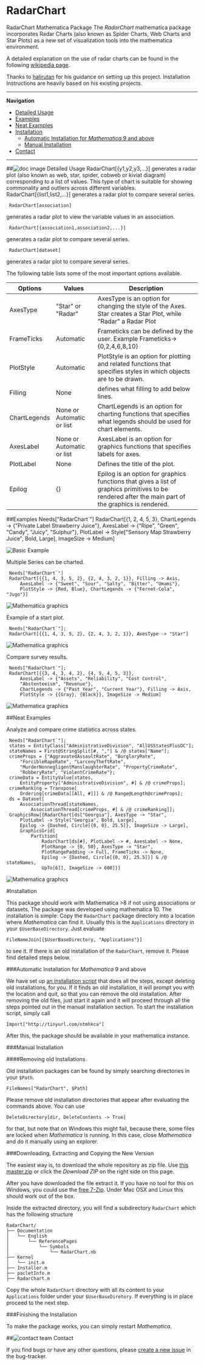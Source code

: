 # RadarChart
RadarChart Mathematica Package
The *RadarChart* mathematica package incorporates Radar Charts (also known as Spider Charts, Web Charts and Star Plots) as a new set of visualization tools into the mathematica environment.

A detailed explanation on the use of radar charts can be found in the following [wikipedia page](https://en.wikipedia.org/wiki/Radar_chart).

Thanks to [halirutan](https://github.com/halirutan) for his guidance on setting up this project. Installation Instructions are heavily based on his existing projects.

---
**Navigation**

- [Detailed Usage](#-detailed-usage)
- [Examples](#examples)
- [Neat Examples](#neat-examples)
- [Installation](#installation)
	- [Automatic Installation for *Mathematica* 9 and above](#automatic-installation-for-mathematica-9-and-above)
	- [Manual Installation](#manual-installation)
- [Contact](#-contact) 
	
---

##![doc image](http://i.stack.imgur.com/erf8e.png) Detailed Usage
    RadarChart[{y1,y2,y3,...}]
generates a radar plot (also known as web, star, spider, cobweb or kiviat diagram) corresponding to a list of values. This type of chart is suitable for showing commonality and outliers across different variables. 
     RadarChart[{list1,list2,...}]
generates a radar plot to compare several series. 

     RadarChart[association]
generates a radar plot to view the variable values in an association. 

     RadarChart[{association1,association2,...}]
generates a radar plot to compare several series. 

     RadarChart[dataset]
generates a radar plot to compare several series.

The following table lists some of the most important options available.

Options | Values |Description
------------ | ------------- | -------------
AxesType | "Star" or "Radar" | AxesType is an option for changing the style of the Axes. Star creates a Star Plot, while "Radar" a Radar Plot
FrameTicks    | Automatic          |Frameticks can be defined by the user. Example Frameticks->{0,2,4,6,8,10} 
PlotStyle | Automatic | PlotStyle is an option for plotting and related functions that specifies styles in which objects are to be drawn. 
Filling | None | defines what filling to add below lines.
ChartLegends | None or Automatic or list | ChartLegends is an option for charting functions that specifies what legends should be used for chart elements.
AxesLabel | None or Automatic or list | AxesLabel is an option for graphics functions that specifies labels for axes. 
PlotLabel | None | Defines the title of the plot.
Epilog | {} | Epilog is an option for graphics functions that gives a list of graphics primitives to be rendered after the main part of the graphics is rendered.  

##Examples
    Needs["RadarChart`"]
    RadarChart[{1, 2, 4, 5, 3}, 
    ChartLegends -> {"Private Label Strawberry Juice"}, 
    AxesLabel -> {"Ripe", "Green", "Candy", "Juicy", "Sulphur"}, 
    PlotLabel -> Style["Sensory Map Strawberry Juice", Bold, Large], 
    ImageSize -> Medium]
    
![Basic Example](http://i.stack.imgur.com/Opnwp.png)    

Multiple Series can be charted.

     Needs["RadarChart`"]
     RadarChart[{{1, 4, 3, 5, 2}, {2, 4, 3, 2, 1}}, Filling -> Axis, 
         AxesLabel -> {"Sweet", "Sour", "Salty", "Bitter", "Umami"}, 
         PlotStyle -> {Red, Blue}, ChartLegends -> {"Fernet-Cola", "Jugo"}]
![Mathematica graphics](http://i.stack.imgur.com/zvBVd.png)   

Example of a start plot.

     Needs["RadarChart`"];
     RadarChart[{{1, 4, 3, 5, 2}, {2, 4, 3, 2, 1}}, AxesType -> "Star"]

![Mathematica graphics](http://i.stack.imgur.com/umecs.png)

Compare survey results.

     Needs["RadarChart`"];
     RadarChart[{{3, 4, 3, 4, 2}, {4, 5, 4, 5, 3}}, 
         AxesLabel -> {"Assets", "Reliability", "Cost Control", 
         "Abstenteeism", "Revenue"}, 
         ChartLegends -> {"Past Year", "Current Year"}, Filling -> Axis, 
         PlotStyle -> {{Gray}, {Black}}, ImageSize -> Medium]
     
![Mathematica graphics](http://i.stack.imgur.com/WUH8c.png)

##Neat Examples

Analyze and compare crime statistics across states.

     Needs["RadarChart`"];
     states = EntityClass["AdministrativeDivision", "AllUSStatesPlusDC"];
     stateNames = First@StringSplit[#, ","] & /@ states["Name"];
     crimeProps = {"AggravatedAssaultRate", "BurglaryRate", 
         "ForcibleRapeRate", "LarcenyTheftRate", 
         "MurderNonnegligentManslaughterRate", "PropertyCrimeRate", 
         "RobberyRate", "ViolentCrimeRate"};
     crimeData = EntityValue[states, 
         EntityProperty["AdministrativeDivision", #] & /@ crimeProps];
     crimeRanking = Transpose[
         Ordering[crimeData[[All, #]]] & /@ Range@Length@crimeProps];
     ds = Dataset[
         AssociationThread[stateNames, 
             AssociationThread[crimeProps, #] & /@ crimeRanking]];
     GraphicsRow[{RadarChart[ds["Georgia"], AxesType -> "Star", 
         PlotLabel -> Style["Georgia", Bold, Large], 
         Epilog -> {Dashed, Circle[{0, 0}, 25.5]}, ImageSize -> Large], 
         GraphicsGrid[
             Partition[
                 RadarChart[ds[#], PlotLabel -> #, AxesLabel -> None, 
                 PlotRange -> {0, 50}, AxesType -> "Star",
                 PlotRangePadding -> Full, FrameTicks -> None, 
                 Epilog -> {Dashed, Circle[{0, 0}, 25.5]}] & /@ stateNames, 
                 UpTo[6]], ImageSize -> 600]}]
                 
![Mathematica graphics](http://i.stack.imgur.com/5Vk7j.png)

#Installation

This package should work with Mathematica >8 if not using associations or datasets. The package was developed using mathematica 10.
The installation is simple: Copy the `RadarChart` package directory into a location where *Mathematica* can find it. Usually this is the `Applications` directory in your `$UserBaseDirectory`. Just evaluate

    FileNameJoin[{$UserBaseDirectory, "Applications"}]

to see it. If there is an old installation of the `RadarChart`, remove it. Please find detailed steps below.

###Automatic Installation for *Mathematica* 9 and above

We have set up [an installation script](https://raw.githubusercontent.com/catrasca/RadarChart/master/RadarChart/installer.m) that does all the steps, except deleting old installations, for you. If it finds an old installation, it will prompt you with the location and quit, so that you can remove the old installation. After removing the old files, just start it again and it will proceed through all the steps pointed out in the manual installation section. To start the installation script, simply call

    Import["http://tinyurl.com/ntmhkca"]

After this, the package should be available in your mathematica instance.

###Manual Installation

####Removing old Installations

Old installation packages can be found by simply searching directories in your `$Path`. 

    FileNames["RadarChart", $Path]

Please remove old installation directories that appear after evaluating the commands above. You can use 

    DeleteDirectory[dir, DeleteContents -> True]

for that, but note that on Windows this might fail, because there, some files are locked when *Mathematica* is running. In this case, close *Mathematica* and do it manually using an explorer.

###Downloading, Extracting and Copying the New Version

The easiest way is, to download the whole repository as zip file. Use [this master.zip](https://github.com/catrasca/RadarChart/archive/master.zip) or click the *Download ZIP* on the right side on this page.

After you have downloaded the file extract it. If you have no tool for this on Windows, you could use the [free 7-Zip](http://7-zip.org/). Under Mac OSX and Linux this should work out of the box.

Inside the extracted directory, you will find a subdirectory `RadarChart` which has the following structure

    RadarChart/
    ├── Documentation
    │   └── English
    │       └── ReferencePages
    │           └── Symbols
    │               └── RadarChart.nb
    ├── Kernel
    │   └── init.m
    ├── Installer.m
    ├── pacletInfo.m
    ├── RadarChart.m

Copy the whole `RadarChart` directory with all its content to your `Applications` folder under your `$UserBaseDiretory`. If everything is in place proceed to the next step.

###Finishing the Installation

To make the package works, you can simply restart *Mathematica*.

##![contact team](http://i.stack.imgur.com/tCbmW.png) Contact

If you find bugs or have any other questions, please [create a new issue](https://github.com/catrasca/RadarChart/issues) in the bug-tracker. 
